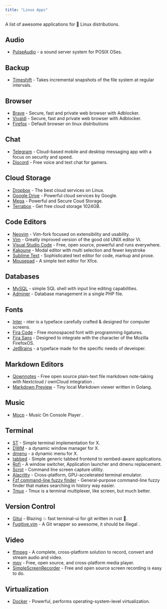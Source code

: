 ```yaml
---
title: "Linux Apps"
---
```


A list of awesome applications for 🐧 Linux distributions.

## Audio

- [PulseAudio](https://www.freedesktop.org/wiki/Software/PulseAudio/) - a sound server system for POSIX OSes.

## Backup

- [Timeshift](http://www.teejeetech.in/p/timeshift.html) - Takes incremental snapshots of the file system at regular intervals.

## Browser

- [Brave](https://brave.com/) - Secure, fast and private web browser with Adblocker.
- [Vivaldi](https://vivaldi.com/) - Secure, fast and private web browser with Adblocker.
- [Firefox](https://www.mozilla.org/) - Default browser on linux distributions

## Chat

- [Telegram](https://telegram.org) - Cloud-based mobile and desktop messaging app with a focus on security and speed.
- [Discord](https://discord.com/) - Free voice and text chat for gamers.

## Cloud Storage

- [Dropbox](https://www.dropbox.com) - The best cloud services on Linux.
- [Google Drive](https://drive.google.com) - Powerful cloud services by Google.
- [Mega](https://mega.io/start) - Powerful and Secure Coud Storage.
- [Terrabox](https://www.terabox.com/) - Get free cloud storage 1024GB.

## Code Editors

- [Neovim](https://github.com/neovim/neovim) - Vim-fork focused on extensibility and usability.
- [Vim](https://github.com/vim/vim) - Greatly improved version of the good old UNIX editor Vi.
- [Visual Studio Code](https://github.com/Microsoft/vscode) - Free, open source, powerful and runs everywhere.
- [Kakoune](https://github.com/mawww/kakoune) - Modal editor with multi selection and fewer keystroke
- [Sublime Text](https://www.sublimetext.com/) - Sophisticated text editor for code, markup and prose.
- [Mousepad](https://github.com/codebrainz/mousepad) - A simple text editor for Xfce.

## Databases

- [MySQL](https://dev.mysql.com/doc/refman/8.4/en/mysql.html) - simple SQL shell with input line editing capabilities.
- [Adminer](https://www.adminer.org/) - Database management in a single PHP file.

## Fonts

- [Inter](https://github.com/rsms/inter) - nter is a typeface carefully crafted & designed for computer screens.
- [Fira Code](https://github.com/tonsky/FiraCode) - Free monospaced font with programming ligatures.
- [Fira Sans](https://fonts.google.com/specimen/Fira+Sans) - Designed to integrate with the character of the Mozilla FirefoxOS.
- [JetBrains](https://github.com/ryanoasis/nerd-fonts/) - a typeface made for the specific needs of developer.

## Markdown Editors

- [Qownnotes](https://www.qownnotes.org/) - Free open source plain-text file markdown note-taking with Nextcloud / ownCloud integration .
- [Markdown Preview](https://github.com/sxyazi/markdown-viewer) - Tiny local Markdown viewer written in Golang.

## Music

- [Mocp](https://github.com/jonsafari/mocp) - Music On Console Player .

## Terminal

- [ST](https://st.suckless.org/) - Simple terminal implementation for X.
- [DWM](https://dwm.suckless.org/) - a dynamic window manager for X.
- [dmenu](https://tools.suckless.org/dmenu/) - a dynamic menu for X.
- [tabbed](https://tools.suckless.org/tabbed/) - Simple generic tabbed frontend to xembed-aware applications.
- [Rofi](https://github.com/davatorium/rofi) - A window switcher, Application launcher and dmenu replacement.
- [Scrot](https://st.suckless.org/) - Command line screen capture utility.
- [Alacritty](https://github.com/jwilm/alacritty) - Cross-platform, GPU-accelerated terminal emulator.
- [Fzf command-line fuzzy finder](https://github.com/junegunn/fzf) - General-purpose command-line fuzzy finder that makes searching in history way easier.
- [Tmux](https://github.com/tmux/tmux/) - Tmux is a terminal multiplexer, like screen, but much better.

## Version Control

- [Gitui](https://github.com/extrawurst/gitui) - Blazing 💥 fast terminal-ui for git written in rust 🦀.
- [Fugitive.vim](https://github.com/tpope/vim-fugitive) - A Git wrapper so awesome, it should be illegal .

## Video

- [ffmpeg](https://www.ffmpeg.org/) - A complete, cross-platform solution to record, convert and stream audio and video.
- [mpv](https://github.com/mpv-player/mpv) - Free, open source, and cross-platform media player.
- [SimpleScreenRecorder](https://github.com/MaartenBaert/ssr) - Free and open source screen recording is easy to do.

## Virtualization

- [Docker](https://www.docker.com/) - Powerful, performs operating-system-level virtualization.
